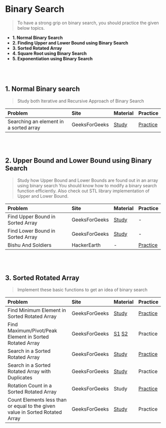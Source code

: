 # **Binary Search**
>To have a strong grip on binary search, you should practice the given below topics.
- **1. Normal Binary Search**
- **2. Finding Upper and Lower Bound using Binary Search**
- **3. Sorted Rotated Array**
- **4. Square Root using Binary Search**
- **5. Exponentiation using Binary Search**

<br><br>

## 1. Normal Binary search
> Study both Iterative and Recursive Approach of Binary Search

| Problem | Site | Material | Practice |
| :--------------------------------------------------- | :--- | :--- | :--- |
| Searching an element in a sorted array | GeeksForGeeks | [Study](https://www.geeksforgeeks.org/binary-search/) | [Practice](https://practice.geeksforgeeks.org/problems/who-will-win/0) |

<br><br>

## 2. Upper Bound and Lower Bound using Binary Search
> Study how Upper Bound and Lower Bounds are found out in an array using binary search
  You should know how to modify a binary search function efficiently.
  Also check out STL library implementation of Upper and Lower Bound.









| Problem | Site | Material | Practice |
| :--- | :--- | :--- | :--- |
| Find Upper Bound in Sorted Array | GeeksForGeeks |  [Study](https://www.geeksforgeeks.org/upper_bound-in-cpp/) | - |
| Find Lower Bound in Sorted Array | GeeksForGeeks |  [Study](https://www.geeksforgeeks.org/upper_bound-in-cpp/) | - |
| Bishu And Soldiers | HackerEarth | - | [Practice](https://www.hackerearth.com/practice/algorithms/searching/binary-search/practice-problems/algorithm/bishu-and-soldiers/)  |

<br><br>

## 3. Sorted Rotated Array
> Implement these basic functions to get an idea of binary search

| Problem | Site | Material | Practice |
| :--- | :--- | :--- | :--- |        
| Find Minimum Element in Sorted Rotated Array | GeeksForGeeks | [Study](https://www.geeksforgeeks.org/find-minimum-element-in-a-sorted-and-rotated-array/) | [Practice](https://practice.geeksforgeeks.org/problems/minimum-element-in-a-sorted-and-rotated-array/0) |
| Find Maximum/Pivot/Peak Element in Sorted Rotated Array | GeeksForGeeks | [S1](http://theoryofprogramming.com/2017/12/16/find-pivot-element-sorted-rotated-array/) [S2](https://www.geeksforgeeks.org/maximum-element-in-a-sorted-and-rotated-array/?ref=rp) | Practice |
| Search in a Sorted Rotated Array | GeeksForGeeks | [Study]() | [Practice](https://practice.geeksforgeeks.org/problems/search-in-a-rotated-array/0) |
| Search in a Sorted Rotated Array with Duplicates | GeeksForGeeks | [Study](https://www.geeksforgeeks.org/search-an-element-in-a-sorted-and-rotated-array-with-duplicates/) | Practice |
| Rotation Count in a Sorted Rotated Array | GeeksForGeeks | Study | [Practice](https://practice.geeksforgeeks.org/problems/rotation/0) |
| Count Elements less than or equal to the given value in Sorted Rotated Array | GeeksForGeeks | [Study](https://www.geeksforgeeks.org/count-elements-less-equal-given-value-sorted-rotated-array/?ref=rp) | Practice |
